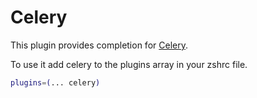 # Celery

This plugin provides completion for [Celery](http://www.celeryproject.org/).

To use it add celery to the plugins array in your zshrc file.

```sh
plugins=(... celery)
```
